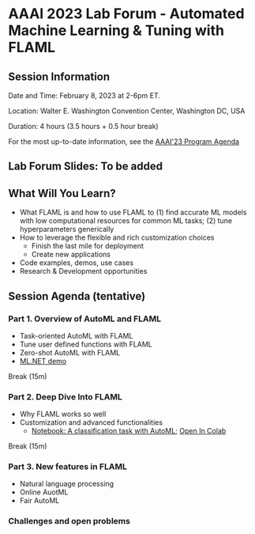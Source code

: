 # AAAI 2023 Lab Forum - Automated Machine Learning & Tuning with FLAML

## Session Information

Date and Time: February 8, 2023 at 2-6pm ET.

Location: Walter E. Washington Convention Center, Washington DC, USA

Duration: 4 hours (3.5 hours + 0.5 hour break)

For the most up-to-date information, see the [AAAI'23 Program Agenda](https://aaai.org/Conferences/AAAI-23/aaai23tutorials/)

## Lab Forum Slides: To be added

## What Will You Learn?

- What FLAML is and how to use FLAML to (1) find accurate ML models with low computational resources for common ML tasks; (2) tune hyperparameters generically
- How to leverage the flexible and rich customization choices
  - Finish the last mile for deployment
  - Create new applications
- Code examples, demos, use cases
- Research & Development opportunities

## Session Agenda (tentative)

### **Part 1. Overview of AutoML and FLAML**
- Task-oriented AutoML with FLAML
- Tune user defined functions with FLAML
- Zero-shot AutoML with FLAML
- [ML.NET demo](https://docs.microsoft.com/dotnet/machine-learning/tutorials/predict-prices-with-model-builder)

Break (15m)

### **Part 2. Deep Dive Into FLAML**
- Why FLAML works so well
- Customization and advanced functionalities
  - [Notebook: A classification task with AutoML](https://github.com/microsoft/FLAML/blob/tutorial-aaai23/notebook/automl_classification.ipynb); [Open In Colab](https://colab.research.google.com/github/microsoft/FLAML/blob/tutorial-aaai23/notebook/automl_classification.ipynb)


Break (15m)

### **Part 3. New features in FLAML**
- Natural language processing
- Online AuotML
- Fair AutoML

### **Challenges and open problems**
